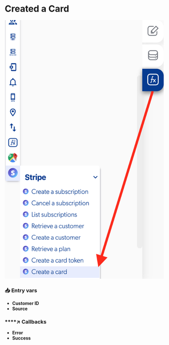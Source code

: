# Created a Card

![](../../../.gitbook/assets/captura-de-pantalla-2020-02-10-a-la-s-15.02.54.png)

### 📥 Entry vars <a id="entry-vars"></a>

* **Customer ID**
* **Source**

### \*\*\*\*↗ **Callbacks**

* **Error**
* **Success**

